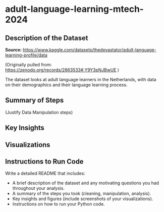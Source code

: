 # adult-language-learning-mtech-2024

## Description of the Dataset

**Source:** https://www.kaggle.com/datasets/thedevastator/adult-language-learning-profile/data

(Originally pulled from: https://zenodo.org/records/2863533#.Y9Y3pNJBwUE )

The dataset looks at adult language learners in the Netherlands, with data on their demographics and their language learning process.


## Summary of Steps 

(Justify Data Manipulation steps)

## Key Insights

## Visualizations

## Instructions to Run Code



Write a detailed README that includes:
* A brief description of the dataset and any motivating questions you had throughout your analysis.
* A summary of the steps you took (cleaning, manipulation, analysis).
* Key insights and figures (include screenshots of your visualizations).
* Instructions on how to run your Python code.
